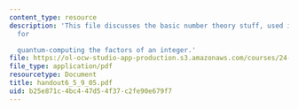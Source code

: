 ```yaml
---
content_type: resource
description: 'This file discusses the basic number theory stuff, used in Shor''s algorithm
  for

  quantum-computing the factors of an integer.'
file: https://ol-ocw-studio-app-production.s3.amazonaws.com/courses/24-111-philosophy-of-quantum-mechanics-spring-2005/b25e871c4bc447d54f37c2fe90e679f7_handout6_5_9_05.pdf
file_type: application/pdf
resourcetype: Document
title: handout6_5_9_05.pdf
uid: b25e871c-4bc4-47d5-4f37-c2fe90e679f7
---
```

